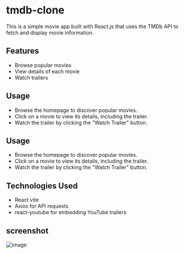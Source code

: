 # tmdb-clone
This is a simple movie app built with React.js that uses the TMDb API to fetch and display movie information.

## Features

- Browse popular movies
- View details of each movie
- Watch trailers

## Usage
- Browse the homepage to discover popular movies.
- Click on a movie to view its details, including the trailer.
- Watch the trailer by clicking the "Watch Trailer" button.

## Usage
- Browse the homepage to discover popular movies.
- Click on a movie to view its details, including the trailer.
- Watch the trailer by clicking the "Watch Trailer" button.

## Technologies Used
- React vite
- Axios for API requests
- react-youtube for embedding YouTube trailers

## screenshot

![image](https://github.com/ankitjhagithub21/tmdb-clone/assets/91364014/6cdb920e-46c4-4d55-9e0b-384c711588ba)
